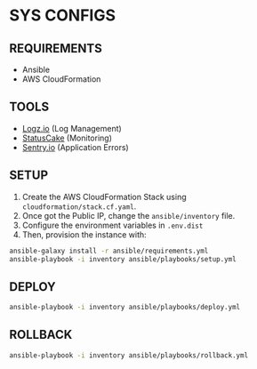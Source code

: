 # SYS CONFIGS

## REQUIREMENTS

 - Ansible
 - AWS CloudFormation

## TOOLS

 - [Logz.io](https://app-uk.logz.io/#/dashboard/kibana/discover) (Log Management)
 - [StatusCake](https://app.statuscake.com) (Monitoring)
 - [Sentry.io](https://sentry.io/organizations/pugx) (Application Errors)

## SETUP

1. Create the AWS CloudFormation Stack using `cloudformation/stack.cf.yaml`.
1. Once got the Public IP, change the `ansible/inventory` file.
1. Configure the environment variables in `.env.dist`
1. Then, provision the instance with:

```bash
ansible-galaxy install -r ansible/requirements.yml
ansible-playbook -i inventory ansible/playbooks/setup.yml
```

## DEPLOY

```bash
ansible-playbook -i inventory ansible/playbooks/deploy.yml
```

## ROLLBACK

```bash
ansible-playbook -i inventory ansible/playbooks/rollback.yml
```
